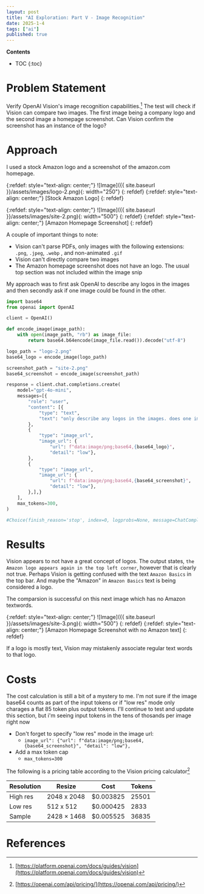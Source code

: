 ```yaml
---
layout: post
title: "AI Exploration: Part V - Image Recognition"
date: 2025-1-4
tags: ["ai"]
published: true
---
```


**Contents**
* TOC
{:toc}

# Problem Statement

Verify OpenAI Vision's image recognition capabilities.[^1] The test will check if Vision can compare two images. The first image being a company logo and the second image a homepage screenshot. Can Vision confirm the screenshot has an instance of the logo? 

# Approach

I used a stock Amazon logo and a screenshot of the amazon.com homepage. 

{:refdef: style="text-align: center;"}
![Image]({{ site.baseurl }}/assets/images/logo-2.png){: width="250"}
{: refdef}
{:refdef: style="text-align: center;"}
\[Stock Amazon Logo\]
{: refdef}

{:refdef: style="text-align: center;"}
![Image]({{ site.baseurl }}/assets/images/site-2.png){: width="500"}
{: refdef}
{:refdef: style="text-align: center;"}
\[Amazon Homepage Screenshot\]
{: refdef}

A couple of important things to note:
* Vision can't parse PDFs, only images with the following extensions: `.png`, `.jpeg`, `.webp` , and non-animated `.gif`
* Vision can't directly compare two images
* The Amazon homepage screenshot does not have an logo. The usual top section was not included within the image snip

My approach was to first ask OpenAI to describe any logos in the images and then secondly ask if one image could be found in the other. 

```python
import base64
from openai import OpenAI

client = OpenAI()

def encode_image(image_path):
    with open(image_path, "rb") as image_file:
        return base64.b64encode(image_file.read()).decode("utf-8")

logo_path = "logo-2.png"
base64_logo = encode_image(logo_path)

screenshot_path = "site-2.png"
base64_screenshot = encode_image(screenshot_path)

response = client.chat.completions.create(
    model="gpt-4o-mini",
    messages=[{
        "role": "user",
        "content": [{
            "type": "text",
            "text": "only describe any logos in the images. does one image make an appearance in the other image? and if so, where? Do not guess",
        },
        {
            "type": "image_url",
            "image_url": {
                "url": f"data:image/png;base64,{base64_logo}", 
                "detail": "low"},  
        },
        {
            "type": "image_url",
            "image_url": {
                "url": f"data:image/png;base64,{base64_screenshot}", 
                "detail": "low"},
        },],}
    ],
    max_tokens=300,
)

#Choice(finish_reason='stop', index=0, logprobs=None, message=ChatCompletionMessage(content='The first image features the Amazon logo, which includes the word "amazon" in dark letters with an orange arrow underneath that runs from the letter "a" to the letter "z."\n\nIn the second image, the Amazon logo appears again in the top left corner, integrated into the website design as part of the header.', refusal=None, role='assistant', audio=None, function_call=None, tool_calls=None))
```

# Results

Vision appears to not have a great concept of logos. The output states, `the Amazon logo appears again in the top left corner`, however that is clearly not true. Perhaps Vision is getting confused with the text `Amazon Basics` in the top bar. And maybe the "Amazon" in `Amazon Basics` text is being considered a logo. 

The comparsion is successful on this next image which has no Amazon textwords. 

{:refdef: style="text-align: center;"}
![Image]({{ site.baseurl }}/assets/images/site-3.png){: width="500"}
{: refdef}
{:refdef: style="text-align: center;"}
\[Amazon Homepage Screenshot with no Amazon text\]
{: refdef}

If a logo is mostly text, Vision may mistakenly associate regular text words to that logo. 

# Costs

The cost calculation is still a bit of a mystery to me. I'm not sure if the image base64 counts as part of the input tokens or if "low res" mode only charages a flat 85 token plus output tokens. I'll continue to test and update this section, but i'm seeing input tokens in the tens of thosands per image right now

* Don't forget to specify "low res" mode in the image url:
    * `image_url": {"url": f"data:image/png;base64,{base64_screenshot}", "detail": "low"},`
* Add a max token cap
    * `max_tokens=300`

The following is a pricing table according to the Vision pricing calculator[^2]

| Resolution | Resize | Cost | Tokens |
|---|---|---|---|
| High res | 2048 x 2048 | $0.003825 | 25501 |
| Low res | 512 x 512 | $0.000425 | 2833 |
| Sample | 2428 × 1468 | $0.005525 | 36835 |

# References

[^1]: [https://platform.openai.com/docs/guides/vision](https://platform.openai.com/docs/guides/vision)

[^2]: [https://openai.com/api/pricing/](https://openai.com/api/pricing/)